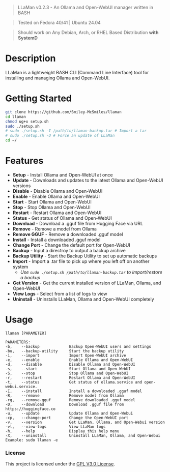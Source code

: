 > LLaMan v0.2.3 - An Ollama and Open-WebUI manager written in BASH

> Tested on Fedora 40/41 | Ubuntu 24.04

> Should work on Any Debian, Arch, or RHEL Based Distribution **with SystemD**

# Description

LLaMan is a lightweight BASH CLI (Command Line Interface) tool for installing and managing Ollama and Open-WebUI.

# Getting Started

```sh
git clone https://github.com/Smiley-McSmiles/llaman
cd llaman
chmod ug+x setup.sh
sudo ./setup.sh
# sudo ./setup.sh -I /path/to/llaman-backup.tar # Import a tar
# sudo ./setup.sh -U # Force an update of LLaMan
cd ~/
```

# Features

* **Setup** - Install Ollama and Open-WebUI at once
* **Update** - Downloads and updates to the latest Ollama and Open-WebUI versions
* **Disable** - Disable Ollama and Open-WebUI
* **Enable** - Enable Ollama and Open-WebUI
* **Start** - Start Ollama and Open-WebUI
* **Stop** - Stop Ollama and Open-WebUI
* **Restart** - Restart Ollama and Open-WebUI
* **Status** - Get status of Ollama and Open-WebUI
* **Download** - Download a .gguf file from Hugging Face via URL
* **Remove** - Remove a model from Ollama
* **Remove GGUF** - Remove a downloaded .gguf model
* **Install** - Install a downloaded .gguf model
* **Change Port** - Change the default port for Open-WebUI
* **Backup** - Input a directroy to output a backup archive
* **Backup Utility** - Start the Backup Utility to set up automatic backups
* **Import** - Import a .tar file to pick up where you left off on another system
  - _Use `sudo ./setup.sh /path/to/llaman-backup.tar` to import/restore a backup_
* **Get Version** - Get the current installed version of LLaMan, Ollama, and Open-WebUI
* **View Logs** - Select from a list of logs to view
* **Uninstall** - Uninstalls LLaMan, Ollama and Open-WebUI completely

# Usage
```
llaman [PARAMETER]

PARAMETERS:
-b,    --backup             Backup Open-WebUI users and settings
-bu,   --backup-utility     Start the backup utility
-i,    --import             Import Open-WebUI archive
-e,    --enable             Enable Ollama and Open-WebUI
-d,    --disable            Disable Ollama and Open-WebUI
-s,    --start              Start Ollama and Open-WebUI
-S,    --stop               Stop Ollama and Open-WebUI
-r,    --restart            Restart Ollama and Open-WebUI
-t,    --status             Get status of ollama.service and open-webui.service.
-I,    --install            Install a downloaded .gguf model
-R,    --remove             Remove model from Ollama
-rg,   --remove-gguf        Remove downloaded .gguf model
-D,    --download           Download .gguf file from https://huggingface.co
-u,    --update             Update Ollama and Open-Webui
-cp,   --change-port        Change the Open-WebUI port
-v,    --version            Get LLaMan, Ollama, and Open-Webui version
-vl,   --view-logs          View LLaMan logs
-h,    --help               Display this help menu
-X,    --uninstall          Uninstall LLaMan, Ollama, and Open-Webui
Example: sudo llaman -e
```

### License
   This project is licensed under the [GPL V3.0 License](https://github.com/Smiley-McSmiles/llaman/blob/main/LICENSE).

